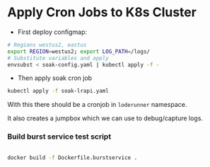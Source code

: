 # Apply Cron Jobs to K8s Cluster

- First deploy configmap:

```bash
# Regions westus2, eastus
export REGION=westus2; export LOG_PATH=/logs/
# Substitute variables and apply
envsubst < soak-config.yaml | kubectl apply -f -
```

- Then apply soak cron job

```bash
kubectl apply -f soak-lrapi.yaml
```

With this there should be a cronjob in `loderunner` namespace.

It also creates a jumpbox which we can use to debug/capture logs.

### Build burst service test script

```bash

docker build -f Dockerfile.burstservice .

```